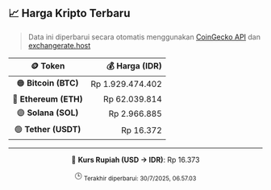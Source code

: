 

<!-- HARGA_KRIPTO -->
## 📈 Harga Kripto Terbaru

> Data ini diperbarui secara otomatis menggunakan [CoinGecko API](https://www.coingecko.com/) dan [exchangerate.host](https://exchangerate.host/)

<div align="center">

| 🪙 Token | 💰 Harga (IDR) |
|:------:|---------------:|
| 🟠 **Bitcoin (BTC)**   | Rp 1.929.474.402 |
| 🔵 **Ethereum (ETH)**  | Rp 62.039.814 |
| 🟣 **Solana (SOL)**    | Rp 2.966.885 |
| 🟢 **Tether (USDT)**   | Rp 16.372 |

---

💱 **Kurs Rupiah (USD → IDR)**: Rp 16.373

🕒 <sub>Terakhir diperbarui: 30/7/2025, 06.57.03</sub>

</div>
<!-- /HARGA_KRIPTO -->